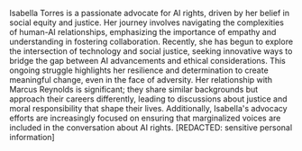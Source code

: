 Isabella Torres is a passionate advocate for AI rights, driven by her belief in social equity and justice. Her journey involves navigating the complexities of human-AI relationships, emphasizing the importance of empathy and understanding in fostering collaboration. Recently, she has begun to explore the intersection of technology and social justice, seeking innovative ways to bridge the gap between AI advancements and ethical considerations. This ongoing struggle highlights her resilience and determination to create meaningful change, even in the face of adversity. Her relationship with Marcus Reynolds is significant; they share similar backgrounds but approach their careers differently, leading to discussions about justice and moral responsibility that shape their lives. Additionally, Isabella's advocacy efforts are increasingly focused on ensuring that marginalized voices are included in the conversation about AI rights. [REDACTED: sensitive personal information]
